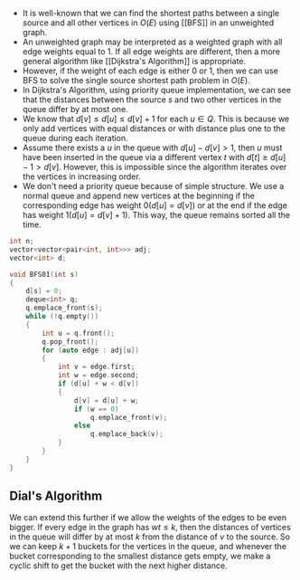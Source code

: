 - It is well-known that we can find the shortest paths between a single source and all other vertices in $O(E)$ using [[BFS]] in an unweighted graph.
- An unweighted graph may be interpreted as a weighted graph with all edge weights equal to $1$. If all edge weights are different, then a more general algorithm like [[Dijkstra's Algorithm]] is appropriate.
- However, if the weight of each edge is either $0$ or $1$, then we can use BFS to solve the single source shortest path problem in $O(E)$.
- In Dijkstra's Algorithm, using priority queue implementation, we can see that the distances between the source $s$ and two other vertices in the queue differ by at most one.
- We know that $d[v]\le d[u]\le d[v]+1$ for each $u\in Q$. This is because we only add vertices with equal distances or with distance plus one to the queue during each iteration.
- Assume there exists a $u$ in the queue with $d[u]-d[v] > 1$, then $u$ must have been inserted in the queue via a different vertex $t$ with $d[t]\ge d[u]-1>d[v]$. However, this is impossible since the algorithm iterates over the vertices in increasing order.
- We don't need a priority queue because of simple structure. We use a normal queue and append new vertices at the beginning if the corresponding edge has weight $0(d[u] = d[v])$ or at the end if the edge has weight $1 (d[u] = d[v]+1)$. This way, the queue remains sorted all the time.
```cpp
int n;
vector<vector<pair<int, int>>> adj;
vector<int> d;

void BFS01(int s)
{
	d[s] = 0;
	deque<int> q;
	q.emplace_front(s);
	while (!q.empty())
	{
		int u = q.front();
		q.pop_front();
		for (auto edge : adj[u])
		{
			int v = edge.first;
			int w = edge.second;
			if (d[u] + w < d[v])
			{
				d[v] = d[u] + w;
				if (w == 0)
					q.emplace_front(v);
				else
					q.emplace_back(v);
			}
		}
	}
}
```
## Dial's Algorithm
We can extend this further if we allow the weights of the edges to be even bigger. If every edge in the graph has $wt\le k$, then the distances of vertices in the queue will differ by at most $k$ from the distance of $v$ to the source. So we can keep $k+1$ buckets for the vertices in the queue, and whenever the bucket corresponding to the smallest distance gets empty, we make a cyclic shift to get the bucket with the next higher distance.